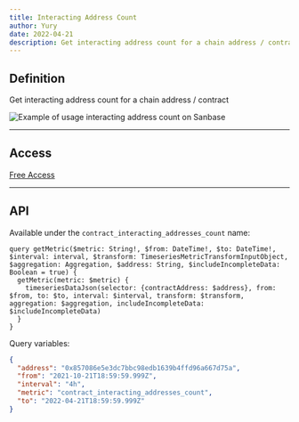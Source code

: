 ```yaml
---
title: Interacting Address Count
author: Yury
date: 2022-04-21
description: Get interacting address count for a chain address / contract
---
```


## Definition

Get interacting address count for a chain address / contract

![Example of usage **interacting address count** on Sanbase](conract_interacting_address.png)

---

## Access

[Free Access](/metrics/details/access#free-access)

---

## API

Available under the `contract_interacting_addresses_count` name:

```graphql-explorer
query getMetric($metric: String!, $from: DateTime!, $to: DateTime!, $interval: interval, $transform: TimeseriesMetricTransformInputObject, $aggregation: Aggregation, $address: String, $includeIncompleteData: Boolean = true) {
  getMetric(metric: $metric) {
    timeseriesDataJson(selector: {contractAddress: $address}, from: $from, to: $to, interval: $interval, transform: $transform, aggregation: $aggregation, includeIncompleteData: $includeIncompleteData)
  }
}
```

Query variables:
```json
{
  "address": "0x857086e5e3dc7bbc98edb1639b4ffd96a667d75a",
  "from": "2021-10-21T18:59:59.999Z",
  "interval": "4h",
  "metric": "contract_interacting_addresses_count",
  "to": "2022-04-21T18:59:59.999Z"
}
```
